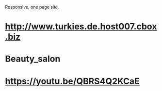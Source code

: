 Responsive, one page site.

# http://www.turkies.de.host007.cbox.biz
# Beauty_salon
# https://youtu.be/QBRS4Q2KCaE
